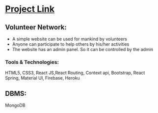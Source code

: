 # [Project Link](https://real-volunteer-network.web.app) 

## Volunteer Network:
  -	A simple website can be used for mankind by volunteers
  - Anyone can participate to help others by his/her activities
  - The website has an admin panel. So it can be controlled
    by the admin
  
### Tools & Technologies: 
  HTML5, CSS3, React JS,React Routing, Context api, Bootstrap, React Spring, Material UI, Firebase, Heroku                                                                           
## DBMS:
  MongoDB
